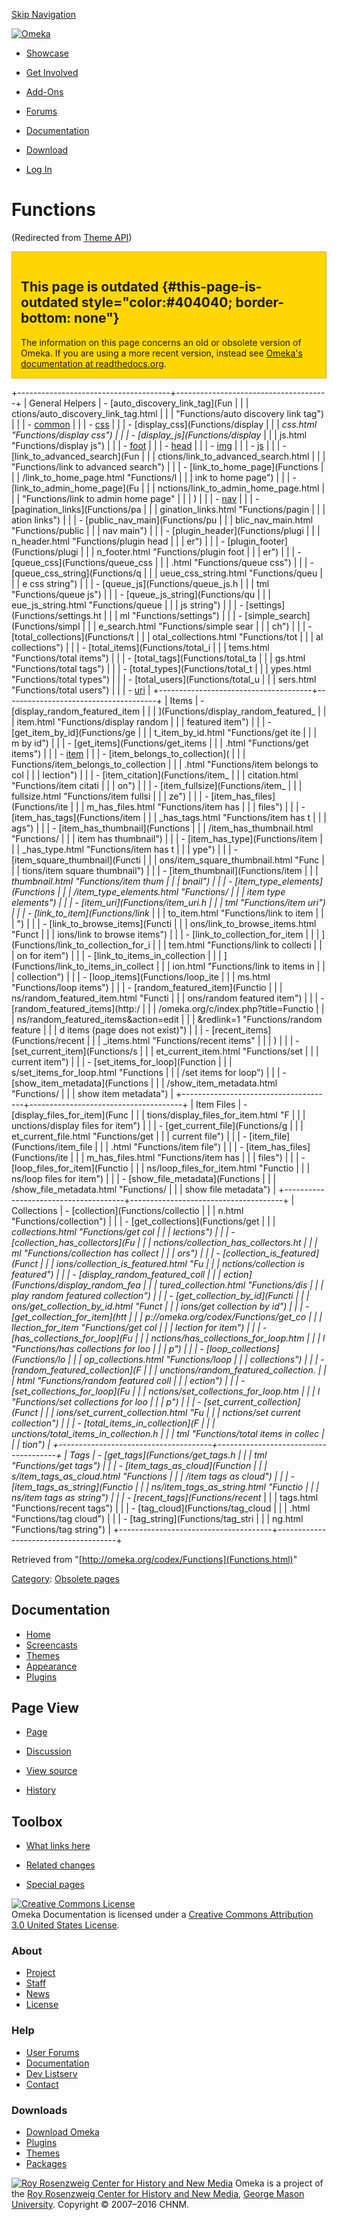 <div id="wrap">

[Skip Navigation](Theme_API.html#content)
<div id="header">

<div class="padding">

<span
id="logo">[![Omeka](http://omeka.org/ui/i/logo-horizontal-288px.gif)](../index.html)</span>
<div id="search-form">

</div>

-   <div id="nav-showcase">

    </div>

    [Showcase](../showcase.1.html)
-   <div id="nav-involved">

    </div>

    [Get Involved](../index.html%3Fp=124.html)
-   <div id="nav-addons">

    </div>

    [Add-Ons](../add-ons.1.html)
-   <div id="nav-forums">

    </div>

    [Forums](../forums/topic/mysqli-stmt.bind-result.html)
-   <div id="nav-documentation">

    </div>

    [Documentation](http://omeka.org/codex/)
-   <div id="nav-download">

    </div>

    [Download](../download.1.html)

</div>

</div>

<div id="content">

<div class="padding">

<div id="user-meta">

-   <div id="pt-login">

    </div>

    [Log
    In](http://omeka.org/c/index.php?title=Special:UserLogin&returnto=Theme%20API)

</div>

Functions
=========

<div id="contentSub">

(Redirected from [Theme
API](http://omeka.org/c/index.php?title=Theme_API&redirect=no "Theme API"))

</div>

<div id="primary">

<div
style="background:gold; border:1px solid goldenrod; padding: 1em 1em 0 1em; margin-bottom: 1em;">

<span id="This_page_is_outdated" class="mw-headline">This page is outdated</span> {#this-page-is-outdated style="color:#404040; border-bottom: none"}
---------------------------------------------------------------------------------

The information on this page concerns an old or obsolete version of
Omeka. If you are using a more recent version, instead see [Omeka's
documentation at
readthedocs.org](http://omeka.readthedocs.org/en/stable-2.0/Reference/libraries/globals/index.html).

</div>

+--------------------------------------+--------------------------------------+
| General Helpers                      | -   [auto\_discovery\_link\_tag](Fun |
|                                      | ctions/auto_discovery_link_tag.html  |
|                                      | "Functions/auto discovery link tag") |
|                                      | -   [common](Functions/common.html " |
|                                      | Functions/common")                   |
|                                      | -   [css](Functions/css.html "Functi |
|                                      | ons/css")                            |
|                                      | -   [display\_css](Functions/display |
|                                      | _css.html "Functions/display css")   |
|                                      | -   [display\_js](Functions/display_ |
|                                      | js.html "Functions/display js")      |
|                                      | -   [foot](Functions/foot.html "Func |
|                                      | tions/foot")                         |
|                                      | -   [head](Functions/head.html "Func |
|                                      | tions/head")                         |
|                                      | -   [img](Functions/img.html "Functi |
|                                      | ons/img")                            |
|                                      | -   [js](Functions/js.html "Function |
|                                      | s/js")                               |
|                                      | -   [link\_to\_advanced\_search](Fun |
|                                      | ctions/link_to_advanced_search.html  |
|                                      | "Functions/link to advanced search") |
|                                      | -   [link\_to\_home\_page](Functions |
|                                      | /link_to_home_page.html "Functions/l |
|                                      | ink to home page")                   |
|                                      | -   [link\_to\_admin\_home\_page](Fu |
|                                      | nctions/link_to_admin_home_page.html |
|                                      |  "Functions/link to admin home page" |
|                                      | )                                    |
|                                      | -   [nav](Functions/nav.html "Functi |
|                                      | ons/nav")                            |
|                                      | -   [pagination\_links](Functions/pa |
|                                      | gination_links.html "Functions/pagin |
|                                      | ation links")                        |
|                                      | -   [public\_nav\_main](Functions/pu |
|                                      | blic_nav_main.html "Functions/public |
|                                      |  nav main")                          |
|                                      | -   [plugin\_header](Functions/plugi |
|                                      | n_header.html "Functions/plugin head |
|                                      | er")                                 |
|                                      | -   [plugin\_footer](Functions/plugi |
|                                      | n_footer.html "Functions/plugin foot |
|                                      | er")                                 |
|                                      | -   [queue\_css](Functions/queue_css |
|                                      | .html "Functions/queue css")         |
|                                      | -   [queue\_css\_string](Functions/q |
|                                      | ueue_css_string.html "Functions/queu |
|                                      | e css string")                       |
|                                      | -   [queue\_js](Functions/queue_js.h |
|                                      | tml "Functions/queue js")            |
|                                      | -   [queue\_js\_string](Functions/qu |
|                                      | eue_js_string.html "Functions/queue  |
|                                      | js string")                          |
|                                      | -   [settings](Functions/settings.ht |
|                                      | ml "Functions/settings")             |
|                                      | -   [simple\_search](Functions/simpl |
|                                      | e_search.html "Functions/simple sear |
|                                      | ch")                                 |
|                                      | -   [total\_collections](Functions/t |
|                                      | otal_collections.html "Functions/tot |
|                                      | al collections")                     |
|                                      | -   [total\_items](Functions/total_i |
|                                      | tems.html "Functions/total items")   |
|                                      | -   [total\_tags](Functions/total_ta |
|                                      | gs.html "Functions/total tags")      |
|                                      | -   [total\_types](Functions/total_t |
|                                      | ypes.html "Functions/total types")   |
|                                      | -   [total\_users](Functions/total_u |
|                                      | sers.html "Functions/total users")   |
|                                      | -   [uri](Functions/uri.html "Functi |
|                                      | ons/uri")                            |
+--------------------------------------+--------------------------------------+
| Items                                | -   [display\_random\_featured\_item |
|                                      | ](Functions/display_random_featured_ |
|                                      | item.html "Functions/display random  |
|                                      | featured item")                      |
|                                      | -   [get\_item\_by\_id](Functions/ge |
|                                      | t_item_by_id.html "Functions/get ite |
|                                      | m by id")                            |
|                                      | -   [get\_items](Functions/get_items |
|                                      | .html "Functions/get items")         |
|                                      | -   [item](Functions/item.html "Func |
|                                      | tions/item")                         |
|                                      | -   [item\_belongs\_to\_collection]( |
|                                      | Functions/item_belongs_to_collection |
|                                      | .html "Functions/item belongs to col |
|                                      | lection")                            |
|                                      | -   [item\_citation](Functions/item_ |
|                                      | citation.html "Functions/item citati |
|                                      | on")                                 |
|                                      | -   [item\_fullsize](Functions/item_ |
|                                      | fullsize.html "Functions/item fullsi |
|                                      | ze")                                 |
|                                      | -   [item\_has\_files](Functions/ite |
|                                      | m_has_files.html "Functions/item has |
|                                      |  files")                             |
|                                      | -   [item\_has\_tags](Functions/item |
|                                      | _has_tags.html "Functions/item has t |
|                                      | ags")                                |
|                                      | -   [item\_has\_thumbnail](Functions |
|                                      | /item_has_thumbnail.html "Functions/ |
|                                      | item has thumbnail")                 |
|                                      | -   [item\_has\_type](Functions/item |
|                                      | _has_type.html "Functions/item has t |
|                                      | ype")                                |
|                                      | -   [item\_square\_thumbnail](Functi |
|                                      | ons/item_square_thumbnail.html "Func |
|                                      | tions/item square thumbnail")        |
|                                      | -   [item\_thumbnail](Functions/item |
|                                      | _thumbnail.html "Functions/item thum |
|                                      | bnail")                              |
|                                      | -   [item\_type\_elements](Functions |
|                                      | /item_type_elements.html "Functions/ |
|                                      | item type elements")                 |
|                                      | -   [item\_uri](Functions/item_uri.h |
|                                      | tml "Functions/item uri")            |
|                                      | -   [link\_to\_item](Functions/link_ |
|                                      | to_item.html "Functions/link to item |
|                                      | ")                                   |
|                                      | -   [link\_to\_browse\_items](Functi |
|                                      | ons/link_to_browse_items.html "Funct |
|                                      | ions/link to browse items")          |
|                                      | -   [link\_to\_collection\_for\_item |
|                                      | ](Functions/link_to_collection_for_i |
|                                      | tem.html "Functions/link to collecti |
|                                      | on for item")                        |
|                                      | -   [link\_to\_items\_in\_collection |
|                                      | ](Functions/link_to_items_in_collect |
|                                      | ion.html "Functions/link to items in |
|                                      |  collection")                        |
|                                      | -   [loop\_items](Functions/loop_ite |
|                                      | ms.html "Functions/loop items")      |
|                                      | -   [random\_featured\_item](Functio |
|                                      | ns/random_featured_item.html "Functi |
|                                      | ons/random featured item")           |
|                                      | -   [random\_featured\_items](http:/ |
|                                      | /omeka.org/c/index.php?title=Functio |
|                                      | ns/random_featured_items&action=edit |
|                                      | &redlink=1 "Functions/random feature |
|                                      | d items (page does not exist)")      |
|                                      | -   [recent\_items](Functions/recent |
|                                      | _items.html "Functions/recent items" |
|                                      | )                                    |
|                                      | -   [set\_current\_item](Functions/s |
|                                      | et_current_item.html "Functions/set  |
|                                      | current item")                       |
|                                      | -   [set\_items\_for\_loop](Function |
|                                      | s/set_items_for_loop.html "Functions |
|                                      | /set items for loop")                |
|                                      | -   [show\_item\_metadata](Functions |
|                                      | /show_item_metadata.html "Functions/ |
|                                      | show item metadata")                 |
+--------------------------------------+--------------------------------------+
| Item Files                           | -   [display\_files\_for\_item](Func |
|                                      | tions/display_files_for_item.html "F |
|                                      | unctions/display files for item")    |
|                                      | -   [get\_current\_file](Functions/g |
|                                      | et_current_file.html "Functions/get  |
|                                      | current file")                       |
|                                      | -   [item\_file](Functions/item_file |
|                                      | .html "Functions/item file")         |
|                                      | -   [item\_has\_files](Functions/ite |
|                                      | m_has_files.html "Functions/item has |
|                                      |  files")                             |
|                                      | -   [loop\_files\_for\_item](Functio |
|                                      | ns/loop_files_for_item.html "Functio |
|                                      | ns/loop files for item")             |
|                                      | -   [show\_file\_metadata](Functions |
|                                      | /show_file_metadata.html "Functions/ |
|                                      | show file metadata")                 |
+--------------------------------------+--------------------------------------+
| Collections                          | -   [collection](Functions/collectio |
|                                      | n.html "Functions/collection")       |
|                                      | -   [get\_collections](Functions/get |
|                                      | _collections.html "Functions/get col |
|                                      | lections")                           |
|                                      | -   [collection\_has\_collectors](Fu |
|                                      | nctions/collection_has_collectors.ht |
|                                      | ml "Functions/collection has collect |
|                                      | ors")                                |
|                                      | -   [collection\_is\_featured](Funct |
|                                      | ions/collection_is_featured.html "Fu |
|                                      | nctions/collection is featured")     |
|                                      | -   [display\_random\_featured\_coll |
|                                      | ection](Functions/display_random_fea |
|                                      | tured_collection.html "Functions/dis |
|                                      | play random featured collection")    |
|                                      | -   [get\_collection\_by\_id](Functi |
|                                      | ons/get_collection_by_id.html "Funct |
|                                      | ions/get collection by id")          |
|                                      | -   [get\_collection\_for\_item](htt |
|                                      | p://omeka.org/codex/Functions/get_co |
|                                      | llection_for_item "Functions/get col |
|                                      | lection for item")                   |
|                                      | -   [has\_collections\_for\_loop](Fu |
|                                      | nctions/has_collections_for_loop.htm |
|                                      | l "Functions/has collections for loo |
|                                      | p")                                  |
|                                      | -   [loop\_collections](Functions/lo |
|                                      | op_collections.html "Functions/loop  |
|                                      | collections")                        |
|                                      | -   [random\_featured\_collection](F |
|                                      | unctions/random_featured_collection. |
|                                      | html "Functions/random featured coll |
|                                      | ection")                             |
|                                      | -   [set\_collections\_for\_loop](Fu |
|                                      | nctions/set_collections_for_loop.htm |
|                                      | l "Functions/set collections for loo |
|                                      | p")                                  |
|                                      | -   [set\_current\_collection](Funct |
|                                      | ions/set_current_collection.html "Fu |
|                                      | nctions/set current collection")     |
|                                      | -   [total\_items\_in\_collection](F |
|                                      | unctions/total_items_in_collection.h |
|                                      | tml "Functions/total items in collec |
|                                      | tion")                               |
+--------------------------------------+--------------------------------------+
| Tags                                 | -   [get\_tags](Functions/get_tags.h |
|                                      | tml "Functions/get tags")            |
|                                      | -   [item\_tags\_as\_cloud](Function |
|                                      | s/item_tags_as_cloud.html "Functions |
|                                      | /item tags as cloud")                |
|                                      | -   [item\_tags\_as\_string](Functio |
|                                      | ns/item_tags_as_string.html "Functio |
|                                      | ns/item tags as string")             |
|                                      | -   [recent\_tags](Functions/recent_ |
|                                      | tags.html "Functions/recent tags")   |
|                                      | -   [tag\_cloud](Functions/tag_cloud |
|                                      | .html "Functions/tag cloud")         |
|                                      | -   [tag\_string](Functions/tag_stri |
|                                      | ng.html "Functions/tag string")      |
+--------------------------------------+--------------------------------------+

<div class="printfooter">

Retrieved from "[http://omeka.org/codex/Functions](Functions.html)"

</div>

<div id="catlinks" class="catlinks">

<div id="mw-normal-catlinks">

[Category](http://omeka.org/codex/Special:Categories "Special:Categories"):
<span dir="ltr">[Obsolete
pages](http://omeka.org/c/index.php?title=Category:Obsolete_pages&action=edit&redlink=1 "Category:Obsolete pages (page does not exist)")</span>

</div>

</div>

</div>

<div id="secondary">

<div class="portlet">

Documentation
-------------

-   [Home](http://omeka.org/codex/)
-   [Screencasts](http://omeka.org/codex/Screencasts)
-   [Themes](http://omeka.org/codex/Managing_Themes_2.0)
-   [Appearance](http://omeka.org/codex/Managing_Appearance_2.0)
-   [Plugins](http://omeka.org/codex/Plugins2.0)

</div>

<div class="portlet">

Page View
---------

-   <div id="nav-page">

    </div>

    [Page](Functions.html)
-   <div id="nav-discussion">

    </div>

    [Discussion](Talk:Functions.html)
-   <div id="nav-view_source">

    </div>

    [View
    source](http://omeka.org/c/index.php?title=Functions&action=edit)
-   <div id="nav-history">

    </div>

    [History](http://omeka.org/c/index.php?title=Functions&action=history)

</div>

<div id="wiki-toolbox" class="portlet">

Toolbox
-------

-   <div id="t-whatlinkshere">

    </div>

    [What links here](Special:WhatLinksHere/Functions.html)
-   <div id="t-recentchangeslinked">

    </div>

    [Related changes](Special:RecentChangesLinked/Functions.html)
-   <div id="t-specialpages">

    </div>

    [Special pages](http://omeka.org/codex/Special:SpecialPages)

</div>

[![Creative Commons
License](https://i.creativecommons.org/l/by/3.0/us/88x31.png)](http://creativecommons.org/licenses/by/3.0/us/)\
Omeka Documentation is licensed under a [Creative Commons Attribution
3.0 United States
License](http://creativecommons.org/licenses/by/3.0/us/).

</div>

</div>

</div>

<div id="footer">

<div class="padding">

<div id="sitemap">

<div class="section">

### About

-   [Project](../index.html%3Fp=2.html)
-   [Staff](../index.html%3Fp=3.html)
-   [News](../blog.1.html)
-   [License](http://www.gnu.org/copyleft/gpl.html)

</div>

<div class="section">

### Help

-   [User Forums](../forums/topic/mysqli-stmt.bind-result.html)
-   [Documentation](http://omeka.org/codex/)
-   [Dev Listserv](http://groups.google.com/group/omeka-dev)
-   [Contact](http://omeka.org/contact/)

</div>

<div class="section">

### Downloads

-   [Download Omeka](../download.1.html)
-   [Plugins](../plugins.html)
-   [Themes](../download/themes/index.html)
-   [Packages](../index.html%3Fp=222.html)

</div>

</div>

<div id="chnm-meta">

<span id="chnm-logo">[![Roy Rosenzweig Center for History and New
Media](http://omeka.org/ui/i/rrchnm-logo-regular.gif)](http://chnm.gmu.edu)</span>
Omeka is a project of the [Roy Rosenzweig Center for History and New
Media](http://chnm.gmu.edu), [George Mason
University](http://www.gmu.edu). Copyright © 2007–2016 CHNM.

</div>

</div>

</div>

</div>

